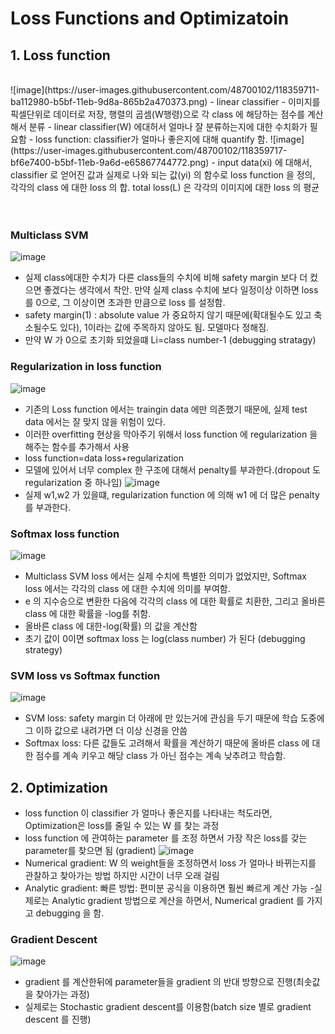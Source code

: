 # Loss Functions and Optimizatoin

## 1. Loss function
<br>
![image](https://user-images.githubusercontent.com/48700102/118359711-ba112980-b5bf-11eb-9d8a-865b2a470373.png)
- linear classifier - 이미지를 픽셀단위로 데이터로 저장, 행렬의 곱셈(W행령)으로 각 class 에 해당하는 점수를 계산해서 분류
- linear classifier(W) 에대허서 얼마나 잘 분류하는지에 대한 수치화가 필요함
- loss function: classifier가 얼마나 좋은지에 대해 quantify 함.
![image](https://user-images.githubusercontent.com/48700102/118359717-bf6e7400-b5bf-11eb-9a6d-e65867744772.png)
- input data(xi) 에 대해서, classifier 로 얻어진 값과 실제로 나와 되는 값(yi) 의 함수로 loss function 을 정의, 각각의 class 에 대한 loss 의 합. total loss(L) 은 각각의 이미지에 대한 loss 의 평균
<br><br><br>

### Multiclass SVM
![image](https://user-images.githubusercontent.com/48700102/118359596-32c3b600-b5bf-11eb-82cb-1fc4e0572371.png)
- 실제 class에대한 수치가 다른 class들의 수치에 비해 safety margin 보다 더 컸으면 좋겠다는 생각에서 착안. 만약 실제 class 수치에 보다 일정이상 이하면 loss 를 0으로, 그 이상이면 초과한 만큼으로 loss 를 설정함.
- safety margin(1) : absolute value 가 중요하지 않기 때문에(확대될수도 있고 축소될수도 있다), 1이라는 값에 주목하지 않아도 됨. 모델마다 정해짐.
- 만약 W 가 0으로 초기화 되었을떄 Li=class number-1 (debugging stratagy)

### Regularization in loss function
![image](https://user-images.githubusercontent.com/48700102/118359607-3ce5b480-b5bf-11eb-9649-1c306b6eeb89.png)
- 기존의 Loss function 에서는 traingin data 에만 의존했기 때문에, 실제 test data 에서는 잘 맞지 않을 위험이 있다.
- 이러한 overfitting 현상을 막아주기 위해서 loss function 에 regularization 을 해주는 함수를 추가해서 사용
- loss function=data loss+regularization
- 모델에 있어서 너무 complex 한 구조에 대해서 penalty를 부과한다.(dropout 도 regularization 중 하나임)
![image](https://user-images.githubusercontent.com/48700102/118359620-4838e000-b5bf-11eb-95cc-9fdefa13666f.png)
- 실제 w1,w2 가 있을떄, regularization function 에 의해 w1 에 더 많은 penalty를 부과한다.

### Softmax loss function
![image](https://user-images.githubusercontent.com/48700102/118359632-5424a200-b5bf-11eb-8768-d6fd55a87965.png)
- Multiclass SVM loss 에서는 실제 수치에 특별한 의미가 없었지만, Softmax loss 에서는 각각의 class 에 대한 수치에 의미를 부여함.
- e 의 지수승으로 변환한 다음에 각각의 class 에 대한 확률로 치환한, 그리고 올바른 class 에 대한 확률을 -log를 취함.
- 올바른 class 에 대한-log(확률) 의 값을 계산함
- 초기 값이 0이면 softmax loss 는 log(class number) 가 된다 (debugging strategy)

### SVM loss vs Softmax function
![image](https://user-images.githubusercontent.com/48700102/118359643-61419100-b5bf-11eb-9f7e-9e2650d79d50.png)
- SVM loss: safety margin 더 아래에 만 있는거에 관심을 두기 때문에 학습 도중에 그 이하 값으로 내려가면 더 이상 신경을 안씀
- Softmax loss: 다른 값들도 고려해서 확률을 계산하기 때문에 올바른 class 에 대한 점수를 계속 키우고 해당 class 가 아닌 점수는 계속 낮추려고 학습함.

## 2. Optimization
- loss function 이 classifier 가 얼마나 좋은지를 나타내는 척도라면, Optimization은 loss를 줄일 수 있는 W 를 찾는 과정
- loss function 에 관여하는 parameter 를 조정 하면서 가장 작은 loss를 갖는 parameter를 찾으면 됨 (gradient)
![image](https://user-images.githubusercontent.com/48700102/118359674-86ce9a80-b5bf-11eb-89dc-717e8fcfef44.png)
- Numerical gradient: W 의 weight들을 조정하면서 loss 가 얼마나 바뀌는지를 관찰하고 찾아가는 방법 하지만 시간이 너무 오래 걸림
- Analytic gradient: 빠른 방법: 편미분 공식을 이용하면 훨씬 빠르게 계산 가능
-실제로는 Analytic gradient 방법으로 계산을 하면서, Numerical gradient 를 가지고 debugging 을 함.

### Gradient Descent
![image](https://user-images.githubusercontent.com/48700102/118359684-94842000-b5bf-11eb-8a7d-76d1665b68df.png)
- gradient 를 계산한뒤에 parameter들을 gradient 의 반대 방향으로 진행(최솟값을 찾아가는 과정)
- 실제로는 Stochastic gradient descent를 이용함(batch size 별로 gradient descent 를 진행)























